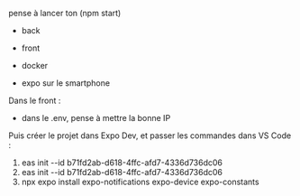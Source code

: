 pense à lancer ton (npm start)
- back
- front
  
- docker
- expo sur le smartphone

Dans le front :
- dans le .env, pense à mettre la bonne IP

Puis créer le projet dans Expo Dev, et passer les commandes dans VS Code :
1. eas init --id b71fd2ab-d618-4ffc-afd7-4336d736dc06
2. eas init --id b71fd2ab-d618-4ffc-afd7-4336d736dc06
3. npx expo install expo-notifications expo-device expo-constants



